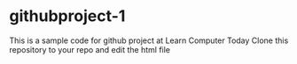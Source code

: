 # githubproject-1
This is a sample code for  github project at Learn Computer Today
Clone this repository to your repo and edit the html file
